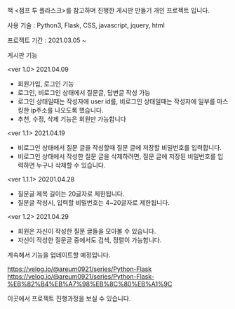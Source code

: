 책 <점프 투 플라스크>를 참고하며 진행한 게시판 만들기 개인 프로젝트 입니다.

사용 기술 : Python3, Flask, CSS, javascript, jquery, html

프로젝트 기간 : 2021.03.05 ~

게시판 기능

<ver 1.0>
2021.04.09
- 회원가입, 로그인 기능
- 로그인, 비로그인 상태에서 질문글, 답변글 작성 가능
- 로그인 상태일때는 작성자에 user id를, 비로그인 상태일때는 작성자에 일부를 마스킹한 ip주소를 나오도록 했습니다.
- 추천, 수정, 삭제 기능은 회원만 가능합니다

<ver 1.1>
2021.04.19

- 비로그인 상태에서 질문 글을 작성할때 질문 글에 저장할 비밀번호를 입력합니다.
- 비로그인 상태에서 작성한 질문 글을 삭제하려면, 질문 글에 저장된 비밀번호를 입력하면 누구나 삭제할 수 있습니다.


<ver 1.1.1>
20201.04.28
- 질문글 제목 길이는 20글자로 제한됩니다.
- 질문글 작성시, 입력할 비밀번호는 4~20글자로 제한됩니다.

<ver 1.2>
2021.04.29

- 회원은 자신이 작성한 질문 글들을 모아볼 수 있습니다.
- 자신이 작성한 질문글 중에서도 검색, 정렬이 가능합니다.

계속해서 기능을 업데이트할 예정입니다.

https://velog.io/@areum0921/series/Python-Flask <br>
https://velog.io/@areum0921/series/Python-Flask-%EB%82%B4%EB%A7%98%EB%8C%80%EB%A1%9C

이곳에서 프로젝트 진행과정을 보실 수 있습니다.

